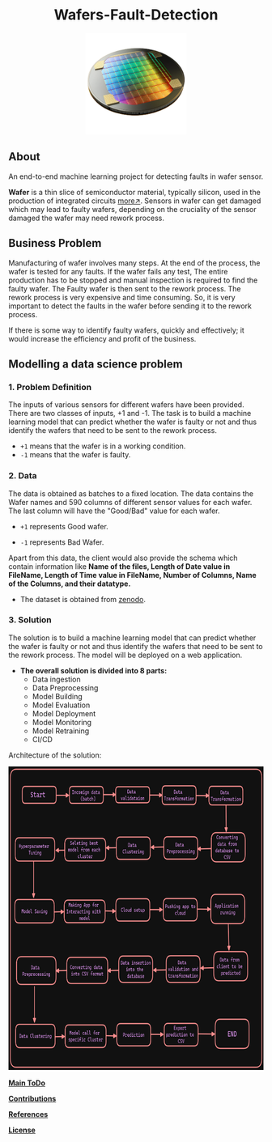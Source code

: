 ﻿<div align="center">

# Wafers-Fault-Detection

<img src="./Readme_Assets/semi.png" width="200" height="200">
</div>

## About

An end-to-end machine learning project for detecting faults in wafer sensor.

**Wafer** is a thin slice of semiconductor material, typically silicon, used in the production of integrated
circuits [more↗](https://en.wikipedia.org/wiki/Wafer_(electronics)#:~:text=In%20electronics%2C%20a%20wafer%20(also,in%20and%20upon%20the%20wafer.)). Sensors in wafer can get damaged which may lead to faulty wafers, depending on the cruciality of the sensor damaged the wafer may need rework process.

## Business Problem

Manufacturing of wafer involves many steps. At the end of the process, the wafer is tested for any faults. If the wafer
fails any test, The entire production has to be stopped and manual inspection is required to find the faulty wafer. The
Faulty wafer is then sent to the rework process. The rework process is very expensive and time consuming. So, it is very
important to detect the faults in the wafer before sending it to the rework process.

If there is some way to identify faulty wafers, quickly and effectively; it would increase the efficiency and profit of the business.  

## Modelling a data science problem

### 1. Problem Definition

The inputs of various sensors for different wafers have been provided. There are two classes of inputs, +1 and -1. The task is to build a machine learning model that can predict whether the wafer is faulty or not and thus identify the wafers that need to be sent to the rework process.

- ```+1``` means that the wafer is in a working condition.
- ```-1``` means that the wafer is faulty.

### 2. Data

The data is obtained as batches to a fixed location. The data contains the Wafer names and 590 columns of different sensor values for each wafer. The last column will have the "Good/Bad" value for each wafer.

- ```+1``` represents Good wafer.

- ```-1``` represents Bad Wafer.

Apart from this data, the client would also provide the schema which contain information like **Name of the files, Length of Date value in FileName, Length of Time value in FileName, Number of Columns, Name of the Columns, and their datatype.**

- The dataset is obtained from [zenodo](https://zenodo.org/record/4322353#.Y7K4y3ZBytU).

### 3. Solution

The solution is to build a machine learning model that can predict whether the wafer is faulty or not and thus identify the wafers that need to be sent to the rework process. The model will be deployed on a web application.

- **The overall solution is divided into 8 parts:**
  - Data ingestion
  - Data Preprocessing
  - Model Building
  - Model Evaluation
  - Model Deployment
  - Model Monitoring
  - Model Retraining
  - CI/CD

Architecture of the solution:

<div align="center">
<img src="./Readme_Assets/Arch.png" width="600" height="600">
</div>

**[Main ToDo](./ToDo.md)**

**[Contributions](./CONTRIBUTING.md)**

**[References](./Reference.md)**

**[License](./LICENSE)**

